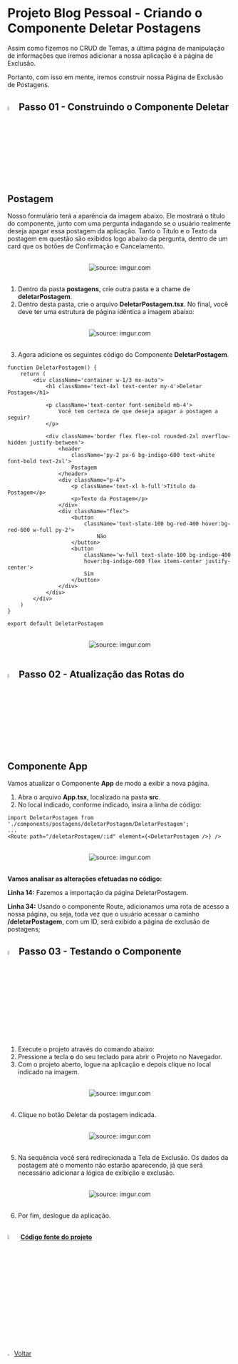 <h1>Projeto Blog Pessoal - Criando o Componente Deletar Postagens</h1>

Assim como fizemos no CRUD de Temas, a última página de manipulação de informações que iremos adicionar a nossa aplicação é a página de Exclusão. 

Portanto, com isso em mente, iremos construir nossa Página de Exclusão de Postagens.

<h2><img src="https://i.imgur.com/H9wEgsJ.png" title="source: imgur.com" width="5%"/>Passo 01 - Construindo o Componente Deletar Postagem</h2>

Nosso formulário terá a aparência da imagem abaixo. Ele mostrará o título do componente, junto com uma pergunta indagando se o usuário realmente deseja apagar essa postagem da aplicação. Tanto o Título e o Texto da postagem em questão são exibidos logo abaixo da pergunta, dentro de um card que os botões de Confirmação e Cancelamento.

<br>

<div align="center"><img src="https://i.imgur.com/UH1k3sV.png" title="source: imgur.com" /></div>

<br>

1. Dentro da pasta **postagens**, crie outra pasta e a chame de **deletarPostagem**.
2. Dentro desta pasta, crie o arquivo **DeletarPostagem.tsx**. No final, você deve ter uma estrutura de página idêntica a imagem abaixo:

<br>

<div align="center"><img src="https://i.imgur.com/rzz70L2.png" title="source: imgur.com" /></div>

<br>

3. Agora adicione os seguintes código do Componente **DeletarPostagem**.

```tsx
function DeletarPostagem() {
    return (
        <div className='container w-1/3 mx-auto'>
            <h1 className='text-4xl text-center my-4'>Deletar Postagem</h1>

            <p className='text-center font-semibold mb-4'>
                Você tem certeza de que deseja apagar a postagem a seguir?
            </p>

            <div className='border flex flex-col rounded-2xl overflow-hidden justify-between'>
                <header 
                    className='py-2 px-6 bg-indigo-600 text-white font-bold text-2xl'>
                    Postagem
                </header>
                <div className="p-4">
                    <p className='text-xl h-full'>Título da Postagem</p>
                    <p>Texto da Postagem</p>
                </div>
                <div className="flex">
                    <button 
                        className='text-slate-100 bg-red-400 hover:bg-red-600 w-full py-2'>
                            Não
                    </button>
                    <button 
                        className='w-full text-slate-100 bg-indigo-400 
                        hover:bg-indigo-600 flex items-center justify-center'>
                        Sim
                    </button>
                </div>
            </div>
        </div>
    )
}

export default DeletarPostagem
```

<br>

<div align="center"><img src="https://i.imgur.com/TxOzYlj.png" title="source: imgur.com" /></div>

<br>

<h2><img src="https://i.imgur.com/H9wEgsJ.png" title="source: imgur.com" width="5%"/>Passo 02 - Atualização das Rotas do Componente App</h2>

Vamos atualizar o Componente **App** de modo a exibir a nova página.

1. Abra o arquivo **App.tsx**, localizado na pasta **src**.
2. No local indicado, conforme indicado, insira a linha de código:

```tsx
import DeletarPostagem from './components/postagens/deletarPostagem/DeletarPostagem';
...
<Route path="/deletarPostagem/:id" element={<DeletarPostagem />} />
```

<br>

<div align="center"><img src="https://i.imgur.com/WBH1Jle.png" title="source: imgur.com" /></div>

<br>

**Vamos analisar as alterações efetuadas no código:**

**Linha 14:** Fazemos a importação da página DeletarPostagem.

**Linha 34:** Usando o componente Route, adicionamos uma rota de acesso a nossa página, ou seja, toda vez que o usuário acessar o caminho **/deletarPostagem**, com um ID, será exibido a página de exclusão de postagens;

<h2><img src="https://i.imgur.com/H9wEgsJ.png" title="source: imgur.com" width="5%"/>Passo 03 - Testando o Componente</h2>

1. Execute o projeto através do comando abaixo:
2. Pressione a tecla **o** do seu teclado para abrir o Projeto no Navegador.
3. Com o projeto aberto, logue na aplicação e depois clique no local indicado na imagem.

<br>

<div align="center"><img src="https://i.imgur.com/YajKECw.png" title="source: imgur.com" /></div>

<br>

4. Clique no botão Deletar da postagem indicada.

<br>

<div align="center"><img src="https://i.imgur.com/qOjUihY.png" title="source: imgur.com" /></div>

<br>

5. Na sequência você será redirecionada a Tela de Exclusão. Os dados da postagem até o momento não estarão aparecendo, já que será necessário adicionar a lógica de exibição e exclusão.

<br>

<div align="center"><img src="https://i.imgur.com/Rgi5LzF.png" title="source: imgur.com" /></div>

<br>

6. Por fim, deslogue da aplicação.

<br />

<div align="left"><img src="https://i.imgur.com/JACNZiR.png" title="source: imgur.com" width="5%"/> <a href="https://github.com/Yuri-stack/BlogPessoalReact_Fonte/tree/28_Deletar_Postagem" target="_blank"><b>Código fonte do projeto</b></a></div>

<br /><br />

<div align="left"><a href="README.md"><img src="https://i.imgur.com/XMgF3gl.png" title="source: imgur.com" width="3%"/>Voltar</a></div>